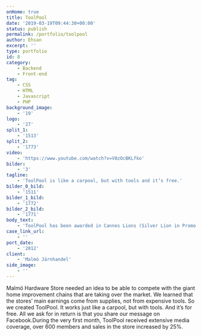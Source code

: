 ```yaml
---
onHome: true
title: ToolPool
date: '2019-03-19T09:44:30+00:00'
status: publish
permalink: /portfolio/toolpool
author: Ehsan
excerpt: ''
type: portfolio
id: 8
category:
    - Backend
    - Front-end
tag:
    - CSS
    - HTML
    - Javascript
    - PHP
background_image:
    - '19'
logo:
    - '27'
split_1:
    - '1513'
split_2:
    - '1773'
video:
    - 'https://www.youtube.com/watch?v=V8zOcBKLfko'
bilder:
    - '3'
tagline:
    - 'ToolPool is like a carpool, but with tools and it’s free.'
bilder_0_bild:
    - '1511'
bilder_1_bild:
    - '1772'
bilder_2_bild:
    - '1771'
body_text:
    - 'ToolPool has been awarded in Cannes Lions (Silver Lion in Promo &amp; Activation, Bronze Lion in Cyber and Shortlist in Media), Guldägget (Golden Egg in PR, Silver Egg in Digital and Silver Egg in Alternative Media), Tomorrow Awards (Shortlist), Spinn (Shortlist x3), Best Ads (Gold), Campaign of the Month, Interactive (Gold), 100-wattaren (Gold) and published in Contagius Magazine.'
case_link_url:
    - ''
port_date:
    - '2012'
client:
    - 'Malmö Järnhandel'
side_image:
    - ''
---
```

Malmö Hardware Store needed an idea to be able to compete with the giant home improvement chains that are taking over the market. We learned that the stores’ main earnings come from supplies, not from expensive tools. So we created ToolPool. It works just like a carpool, but with tools. And it’s for free. All we ask for in return is that you share our message on Facebook.During the very first month, ToolPool received extensive media coverage, over 600 members and sales in the store increased by 25%.